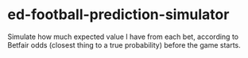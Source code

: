 # ed-football-prediction-simulator
Simulate how much expected value I have from each bet, according to Betfair odds (closest thing to a true probability) before the game starts.
